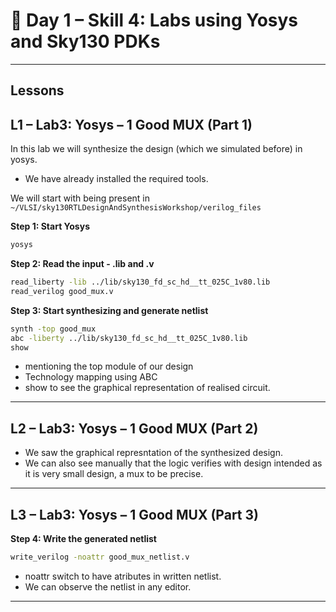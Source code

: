 # 🔹 Day 1 – Skill 4: Labs using Yosys and Sky130 PDKs
---

## Lessons

## L1 – Lab3: Yosys – 1 Good MUX (Part 1)

In this lab we will synthesize the design (which we simulated before) in yosys.
- We have already installed the required tools.

We will start with being present in `~/VLSI/sky130RTLDesignAndSynthesisWorkshop/verilog_files`

**Step 1: Start Yosys**

````bash
yosys
````

**Step 2: Read the input - .lib and .v**

````bash
read_liberty -lib ../lib/sky130_fd_sc_hd__tt_025C_1v80.lib
read_verilog good_mux.v
````

**Step 3: Start synthesizing and generate netlist**

````bash
synth -top good_mux
abc -liberty ../lib/sky130_fd_sc_hd__tt_025C_1v80.lib
show
````
- mentioning the top module of our design
- Technology mapping using ABC
- show to see the graphical representation of realised circuit.

---

## L2 – Lab3: Yosys – 1 Good MUX (Part 2)

- We saw the graphical represntation of the synthesized design.
- We can also see manually that the logic verifies with design intended as it is very small design, a mux to be precise.

---

## L3 – Lab3: Yosys – 1 Good MUX (Part 3)

**Step 4: Write the generated netlist**

````bash
write_verilog -noattr good_mux_netlist.v
````

- noattr switch to have atributes in written netlist.
- We can observe the netlist in any editor.
  

---






